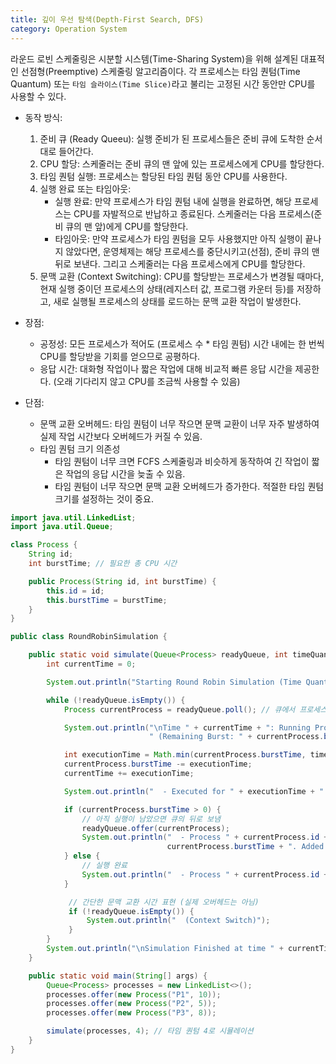 ```yaml
---
title: 깊이 우선 탐색(Depth-First Search, DFS)
category: Operation System
---
```

라운드 로빈 스케줄링은 시분할 시스템(Time-Sharing System)을 위해 설계된 대표적인 선점형(Preemptive) 스케줄링 알고리즘이다. 각 프로세스는 타임 퀀텀(Time Quantum) 또는 `타임 슬라이스(Time Slice)`라고 불리는 고정된 시간 동안만 CPU를 사용할 수 있다. 

- 동작 방식: 
	1. 준비 큐 (Ready Queeu): 실행 준비가 된 프로세스들은 준비 큐에 도착한 순서대로 들어간다.
	2. CPU 할당: 스케줄러는 준비 큐의 맨 앞에 있는 프로세스에게 CPU를 할당한다.
	3. 타임 퀀텀 실행: 프로세스는 할당된 타임 퀀텀 동안 CPU를 사용한다. 
	4. 실행 완료 또는 타임아웃:
		- 실행 완료: 만약 프로세스가 타임 퀀텀 내에 실행을 완료하면, 해당 프로세스는 CPU를 자발적으로 반납하고 종료된다. 스케줄러는 다음 프로세스(준비 큐의 맨 앞)에게 CPU를 할당한다. 
		-  타임아웃: 만약 프로세스가 타임 퀀텀을 모두 사용했지만 아직 실행이 끝나지 않았다면, 운영체제는 해당 프로세스를 중단시키고(선점), 준비 큐의 맨 뒤로 보낸다. 그리고 스케줄러는 다음 프로세스에게 CPU를 할당한다. 
	5. 문맥 교환 (Context Switching): CPU를 할당받는 프로세스가 변경될 때마다, 현재 실행 중이던 프로세스의 상태(레지스터 값, 프로그램 카운터 등)를 저장하고, 새로 실행될 프로세스의 상태를 로드하는 문맥 교환 작업이 발생한다. 

- 장점:
	- 공정성: 모든 프로세스가 적어도 (프로세스 수 * 타임 퀀텀) 시간 내에는 한 번씩 CPU를 할당받을 기회를 얻으므로 공평하다.
	- 응답 시간: 대화형 작업이나 짧은 작업에 대해 비교적 빠른 응답 시간을 제공한다. (오래 기다리지 않고 CPU를 조금씩 사용할 수 있음)
- 단점:
	- 문맥 교환 오버헤드: 타임 퀀텀이 너무 작으면 문맥 교환이 너무 자주 발생하여 실제 작업 시간보다 오버헤드가 커질 수 있음.
	- 타임 퀀텀 크기 의존성
		- 타임 퀀텀이 너무 크면 FCFS 스케줄링과 비슷하게 동작하여 긴 작업이 짧은 작업의 응답 시간을 늦출 수 있음.
		- 타임 퀀텀이 너무 작으면 문맥 교환 오버헤드가 증가한다. 적절한 타임 퀀텀 크기를 설정하는 것이 중요.


```java
import java.util.LinkedList;
import java.util.Queue;

class Process {
    String id;
    int burstTime; // 필요한 총 CPU 시간

    public Process(String id, int burstTime) {
        this.id = id;
        this.burstTime = burstTime;
    }
}

public class RoundRobinSimulation {

    public static void simulate(Queue<Process> readyQueue, int timeQuantum) {
        int currentTime = 0;

        System.out.println("Starting Round Robin Simulation (Time Quantum: " + timeQuantum + ")");

        while (!readyQueue.isEmpty()) {
            Process currentProcess = readyQueue.poll(); // 큐에서 프로세스 가져오기

            System.out.println("\nTime " + currentTime + ": Running Process " + currentProcess.id +
                               " (Remaining Burst: " + currentProcess.burstTime + ")");

            int executionTime = Math.min(currentProcess.burstTime, timeQuantum);
            currentProcess.burstTime -= executionTime;
            currentTime += executionTime;

            System.out.println("  - Executed for " + executionTime + " units.");

            if (currentProcess.burstTime > 0) {
                // 아직 실행이 남았으면 큐의 뒤로 보냄
                readyQueue.offer(currentProcess);
                System.out.println("  - Process " + currentProcess.id + " not finished. Remaining: " +
                                   currentProcess.burstTime + ". Added back to queue.");
            } else {
                // 실행 완료
                System.out.println("  - Process " + currentProcess.id + " finished at time " + currentTime);
            }

             // 간단한 문맥 교환 시간 표현 (실제 오버헤드는 아님)
             if (!readyQueue.isEmpty()) {
                 System.out.println("  (Context Switch)");
             }
        }
        System.out.println("\nSimulation Finished at time " + currentTime);
    }

    public static void main(String[] args) {
        Queue<Process> processes = new LinkedList<>();
        processes.offer(new Process("P1", 10));
        processes.offer(new Process("P2", 5));
        processes.offer(new Process("P3", 8));

        simulate(processes, 4); // 타임 퀀텀 4로 시뮬레이션
    }
}
```